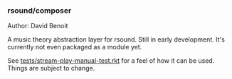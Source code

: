 ### rsound/composer
Author: David Benoit

A music theory abstraction layer for rsound.  Still in early development. 
It's currently not even packaged as a module yet.

See [tests/stream-play-manual-test.rkt]([tests/stream-play-manual-test.rkt]) for a 
feel of how it can be used.  Things are subject to change.
